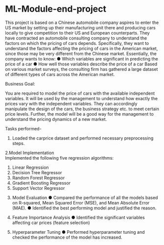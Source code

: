 # ML-Module-end-project

This project is based on a Chinese automobile company aspires to enter the US market by setting up their manufacturing unit there and producing cars locally to give competition to their US and European counterparts. They have contracted an automobile consulting company to understand the factors on which the pricing of cars depends. Specifically, they want to understand the factors affecting the pricing of cars in the American market, since those may be very different from the Chinese market. Essentially, the company wants to know:
●	Which variables are significant in predicting the price of a car
●	How well those variables describe the price of a car
Based on various market surveys, the consulting firm has gathered a large dataset of different types of cars across the American market.

Business Goal:

You are required to model the price of cars with the available independent variables. It will be used by the management to understand how exactly the prices vary with the independent variables. They can accordingly manipulate the design of the cars, the business strategy etc. to meet certain price levels. Further, the model will be a good way for the management to
understand the pricing dynamics of a new market.


Tasks performed-
1. Loaded the carprice dataset and performed necessary preprocessing steps.
   
2.Model Implementation  
   Implemented the following five regression algorithms:
1) Linear Regression
2) Decision Tree Regressor
3) Random Forest Regressor
4) Gradient Boosting Regressor
5) Support Vector Regressor

3. Model Evaluation 
●	Compared the performance of all the models based on R-squared, Mean Squared Error (MSE), and Mean Absolute Error (MAE).
●	Identified the best performing model and justified the reason.


4. Feature Importance Analysis 
●	Identified the significant variables affecting car prices (feature selection)


5. Hyperparameter Tuning 
●	Performed hyperparameter tuning and checked  the performance of the model has increased.


